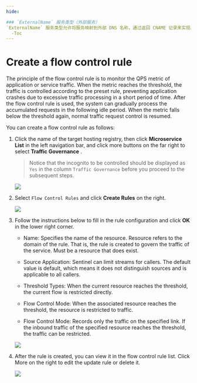 ```yaml
---
hide:

### `ExternalName` 服务类型（外部服务）
`ExternalName` 服务类型允许将服务映射到外部 DNS 名称，通过返回 CNAME 记录来实现。
  -Toc
---
```


# Create a flow control rule

The principle of the flow control rule is to monitor the QPS metric of application or service traffic. When the metric reaches the threshold, the traffic is controlled according to the preset rule, preventing application crashes due to excessive traffic processing in a short period of time. After the flow control rule is used, the system can gradually process the accumulated requests in the following idle period. When the metric falls below the threshold again, normal traffic request control is resumed.

You can create a flow control rule as follows:

1. Click the name of the target hosting registry, then click __Microservice List__ in the left navigation bar, and click more buttons on the far right to select __Traffic Governance__ .

    > Notice that the incognito to be controlled should be displayed as `Yes` in the column `Traffic Governance` before you proceed to the subsequent steps.

    ![](../../../images/gov00.png)

2. Select `Flow Control Rules` and click __Create Rules__ on the right.

    ![](https://docs.daocloud.io/daocloud-docs-images/docs/en/docs/skoala/images/gov01.png)

3. Follow the instructions below to fill in the rule configuration and click __OK__ in the lower right corner.

    - Name: Specifies the name of the resource. Resource refers to the domain of the rule. That is, the rule is created to govern the traffic of the service. Must be a resource that does exist.

    - Source Application: Sentinel can limit streams for callers. The default value is default, which means it does not distinguish sources and is applicable to all callers.

    - Threshold Types: When the current resource reaches the threshold, the current flow is restricted directly.

    - Flow Control Mode: When the associated resource reaches the threshold, the resource is restricted to traffic.

    - Flow Control Mode: Records only the traffic on the specified link. If the inbound traffic of the specified resource reaches the threshold, the traffic can be restricted.

    ![](https://docs.daocloud.io/daocloud-docs-images/docs/en/docs/skoala/images/gov02.png)

4. After the rule is created, you can view it in the flow control rule list. Click More on the right to edit the update rule or delete it.

    ![](https://docs.daocloud.io/daocloud-docs-images/docs/en/docs/skoala/images/gov03.png)
